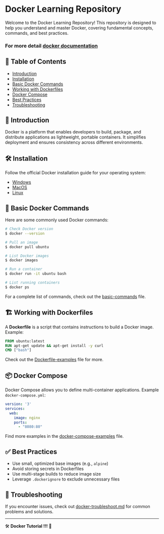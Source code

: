 # Docker Learning Repository

Welcome to the Docker Learning Repository! This repository is designed to help you understand and master Docker, covering fundamental concepts, commands, and best practices.

### For more detail [docker documentation](https://docs.docker.com/get-started/workshop/02_our_app/)

## 📌 Table of Contents
- [Introduction](#-introduction)
- [Installation](#-installation)
- [Basic Docker Commands](#-basic-docker-commands)
- [Working with Dockerfiles](#-working-with-dockerfiles)
- [Docker Compose](#-docker-compose)
- [Best Practices](#-best-practices)
- [Troubleshooting](#-troubleshooting)

## 🚀 Introduction
Docker is a platform that enables developers to build, package, and distribute applications as lightweight, portable containers. It simplifies deployment and ensures consistency across different environments.

## 🛠 Installation
Follow the official Docker installation guide for your operating system:
- [Windows](https://docs.docker.com/desktop/install/windows-install/)
- [MacOS](https://docs.docker.com/desktop/install/mac-install/)
- [Linux](https://docs.docker.com/engine/install/)


## 📜 Basic Docker Commands
Here are some commonly used Docker commands:
```sh
# Check Docker version
$ docker --version

# Pull an image
$ docker pull ubuntu

# List Docker images
$ docker images

# Run a container
$ docker run -it ubuntu bash

# List running containers
$ docker ps
```
For a complete list of commands, check out the [basic-commands](basic_command/basic-commands.md) file.

## 🏗 Working with Dockerfiles
A **Dockerfile** is a script that contains instructions to build a Docker image. Example:
```dockerfile
FROM ubuntu:latest
RUN apt-get update && apt-get install -y curl
CMD ["bash"]
```
Check out the [Dockerfile-examples](basic_command/dockerfile-examples.md) file for more.

## 📦 Docker Compose
Docker Compose allows you to define multi-container applications. Example `docker-compose.yml`:
```yaml
version: '3'
services:
  web:
    image: nginx
    ports:
      - "8080:80"
```
Find more examples in the [docker-compose-examples](basic_command/docker-compose-examples.md) file.

## ✅ Best Practices
- Use small, optimized base images (e.g., `alpine`)
- Avoid storing secrets in Dockerfiles
- Use multi-stage builds to reduce image size
- Leverage `.dockerignore` to exclude unnecessary files

## 🔧 Troubleshooting
If you encounter issues, check out [docker-troubleshoot.md](docker-troubleshoot.md) for common problems and solutions.

---
🛠 **Docker Tutorial !!!** 🚀
